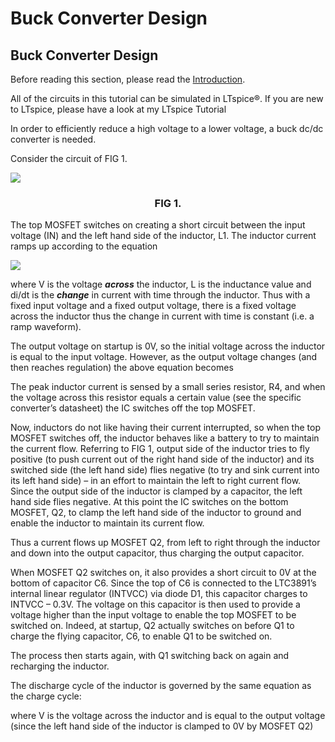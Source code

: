 # Buck Converter Design
## Buck Converter Design
Before reading this section, please read the [Introduction](http://www.simonbramble.co.uk/dc_dc_converter_design/dc_dc_converter_design.htm).

All of the circuits in this tutorial can be simulated in LTspice®. If you are new to LTspice, please have a look at my LTspice Tutorial

In order to efficiently reduce a high voltage to a lower voltage, a buck dc/dc converter is needed.

Consider the circuit of FIG 1.

<img src="https://github.com/mhmwd83/DC-DC-Buck-Converter/assets/96796504/07f1d989-2a3d-40a4-9845-ac19e6008b19"  align="center" >

<h3 align="center"> 
  FIG 1.
</h3>

The top MOSFET switches on creating a short circuit between the input voltage (IN) and the left hand side of the inductor, L1. The inductor current ramps up according to the equation

<img align="center" src="https://github.com/mhmwd83/DC-DC-Buck-Converter/assets/96796504/225f0375-8c17-424e-b593-08932ac474ab">

where V is the voltage ***across*** the inductor, L is the inductance value and di/dt is the ***change*** in current with time through the inductor. Thus with a fixed input voltage and a fixed output voltage, there is a fixed voltage across the inductor thus the change in current with time is constant (i.e. a ramp waveform).

 

The output voltage on startup is 0V, so the initial voltage across the inductor is equal to the input voltage. However, as the output voltage changes (and then reaches regulation) the above equation becomes

 



 

 

The peak inductor current is sensed by a small series resistor, R4, and when the voltage across this resistor equals a certain value (see the specific converter’s datasheet) the IC switches off the top MOSFET.

 

Now, inductors do not like having their current interrupted, so when the top MOSFET switches off, the inductor behaves like a battery to try to maintain the current flow. Referring to FIG 1, output side of the inductor tries to fly positive (to push current  out of the right hand side of the inductor) and its switched side (the left hand side) flies negative (to try and sink current into its left hand side) – in an effort to maintain the left to right current flow. Since the output side of the inductor is clamped by a capacitor, the left hand side flies negative. At this point the IC switches on the bottom MOSFET, Q2, to clamp the left hand side of the inductor to ground and enable the inductor to maintain its current flow.

 

Thus a current flows up MOSFET Q2, from left to right through the inductor and down into the output capacitor, thus charging the output capacitor.

 

When MOSFET Q2 switches on, it also provides a short circuit to 0V at the bottom of capacitor C6. Since the top of C6 is connected to the LTC3891’s internal linear regulator (INTVCC) via diode D1, this capacitor charges to INTVCC – 0.3V. The voltage on this capacitor is then used to provide a voltage higher than the input voltage to enable the top MOSFET to be switched on. Indeed, at startup, Q2 actually switches on before Q1 to charge the flying capacitor, C6, to enable Q1 to be switched on.

 

The process then starts again, with Q1 switching back on again and recharging the inductor.

 

The discharge cycle of the inductor is governed by the same equation as the charge cycle:

 



 

where V is the voltage across the inductor and is equal to the output voltage (since the left hand side of the inductor is clamped to 0V by MOSFET Q2)


